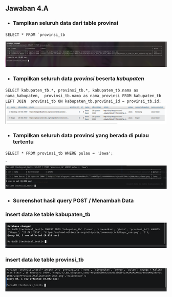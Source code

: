 ## Jawaban 4.A

- ### Tampikan seluruh data dari table provinsi
``SELECT * FROM `provinsi_tb``

![img.png](img.png)

- ### Tampilkan seluruh data *provinsi* beserta *kabupaten*
`SELECT kabupaten_tb.*, provinsi_tb.*, kabupaten_tb.nama as nama_kabupaten, 
provinsi_tb.nama as nama_provinsi FROM kabupaten_tb LEFT JOIN 
provinsi_tb ON kabupaten_tb.provinsi_id = provinsi_tb.id;`
![img_3.png](img_3.png)
- ### Tampilkan seluruh data provinsi yang berada di pulau tertentu
`SELECT * FROM provinsi_tb WHERE pulau = 'Jawa';`

`
![img_4.png](img_4.png)
- ### Screenshot hasil query POST / Menambah Data

### insert data ke table kabupaten_tb

![img_1.png](img_1.png)

### insert data ke table provinsi_tb

![img_2.png](img_2.png)